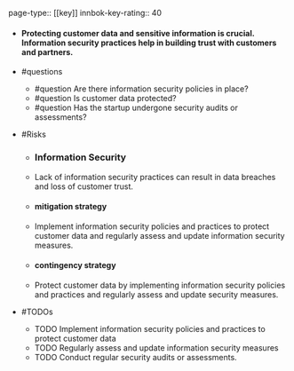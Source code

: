 page-type:: [[key]]
innbok-key-rating:: 40
- #### Protecting customer data and sensitive information is crucial. Information security practices help in building trust with customers and partners.
- #questions
  - #question Are there information security policies in place?
  - #question Is customer data protected?
  - #question Has the startup undergone security audits or assessments?
- #Risks

  - ### Information Security
  - Lack of information security practices can result in data breaches and loss of customer trust.
  - #### mitigation strategy
  - Implement information security policies and practices to protect customer data and regularly assess and update information security measures.
  - #### contingency strategy
  - Protect customer data by implementing information security policies and practices and regularly assess and update security measures.
- #TODOs
  - TODO Implement information security policies and practices to protect customer data
  - TODO  Regularly assess and update information security measures
  - TODO  Conduct regular security audits or assessments.



